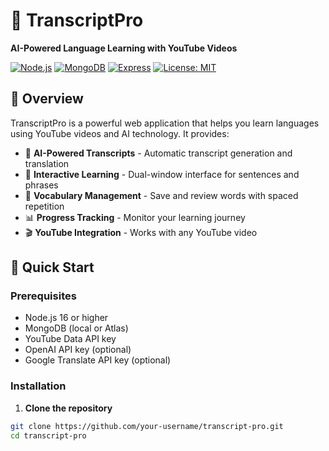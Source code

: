 # 🎯 TranscriptPro

**AI-Powered Language Learning with YouTube Videos**

[![Node.js](https://img.shields.io/badge/Node.js-16+-green.svg)](https://nodejs.org/)
[![MongoDB](https://img.shields.io/badge/MongoDB-5.0-green.svg)](https://www.mongodb.com/)
[![Express](https://img.shields.io/badge/Express-4.x-blue.svg)](https://expressjs.com/)
[![License: MIT](https://img.shields.io/badge/License-MIT-yellow.svg)](https://opensource.org/licenses/MIT)

## 🌟 Overview

TranscriptPro is a powerful web application that helps you learn languages using YouTube videos and AI technology. It provides:

- 🤖 **AI-Powered Transcripts** - Automatic transcript generation and translation
- 📝 **Interactive Learning** - Dual-window interface for sentences and phrases
- 🎯 **Vocabulary Management** - Save and review words with spaced repetition
- 📊 **Progress Tracking** - Monitor your learning journey
- 🎬 **YouTube Integration** - Works with any YouTube video

## 🚀 Quick Start

### Prerequisites

- Node.js 16 or higher
- MongoDB (local or Atlas)
- YouTube Data API key
- OpenAI API key (optional)
- Google Translate API key (optional)

### Installation

1. **Clone the repository**
```bash
git clone https://github.com/your-username/transcript-pro.git
cd transcript-pro

